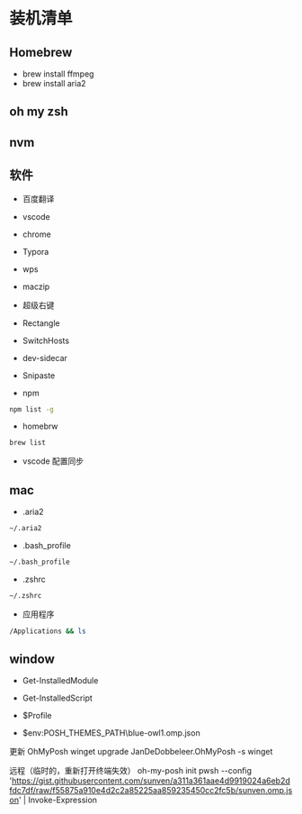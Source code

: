 # 装机清单

## Homebrew

- brew install ffmpeg
- brew install aria2

## oh my zsh

## nvm

## 软件

- 百度翻译
- vscode
- chrome
- Typora
- wps
- maczip
- 超级右键
- Rectangle
- SwitchHosts
- dev-sidecar
- Snipaste

- npm

```sh
npm list -g
```

- homebrw

```sh
brew list
```

- vscode 配置同步

## mac

- .aria2

```sh
~/.aria2
```

- .bash_profile

```sh
~/.bash_profile
```

- .zshrc

```sh
~/.zshrc
```

- 应用程序

```sh
/Applications && ls
```

## window

- Get-InstalledModule

- Get-InstalledScript

- $Profile

- $env:POSH_THEMES_PATH\blue-owl1.omp.json

更新 OhMyPosh
winget upgrade JanDeDobbeleer.OhMyPosh -s winget

远程（临时的，重新打开终端失效）
oh-my-posh init pwsh --config 'https://gist.githubusercontent.com/sunven/a311a361aae4d9919024a6eb2dfdc7df/raw/f55875a910e4d2c2a85225aa859235450cc2fc5b/sunven.omp.json' | Invoke-Expression
